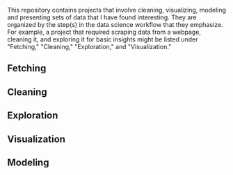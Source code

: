 This repository contains projects that involve cleaning, visualizing, modeling and presenting sets of data that I have found interesting. They are organized by the step(s) in the data science workflow that they emphasize. For example, a project that required scraping data from a webpage, cleaning it, and exploring it for basic insights might be listed under "Fetching," "Cleaning," "Exploration," and "Visualization."

## Fetching

## Cleaning

## Exploration

## Visualization

## Modeling
